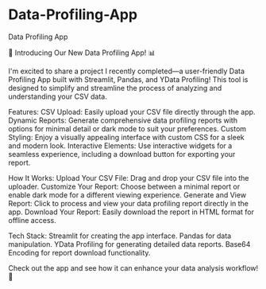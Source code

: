 # Data-Profiling-App
Data Profiling App


🚀 Introducing Our New Data Profiling App! 📊

I'm excited to share a project I recently completed—a user-friendly Data Profiling App built with Streamlit, Pandas, and YData Profiling! This tool is designed to simplify and streamline the process of analyzing and understanding your CSV data.

Features:
CSV Upload: Easily upload your CSV file directly through the app.
Dynamic Reports: Generate comprehensive data profiling reports with options for minimal detail or dark mode to suit your preferences.
Custom Styling: Enjoy a visually appealing interface with custom CSS for a sleek and modern look.
Interactive Elements: Use interactive widgets for a seamless experience, including a download button for exporting your report.

How It Works:
Upload Your CSV File: Drag and drop your CSV file into the uploader.
Customize Your Report: Choose between a minimal report or enable dark mode for a different viewing experience.
Generate and View Report: Click to process and view your data profiling report directly in the app.
Download Your Report: Easily download the report in HTML format for offline access.

Tech Stack:
Streamlit for creating the app interface.
Pandas for data manipulation.
YData Profiling for generating detailed data reports.
Base64 Encoding for report download functionality.

Check out the app and see how it can enhance your data analysis workflow! 🎉

